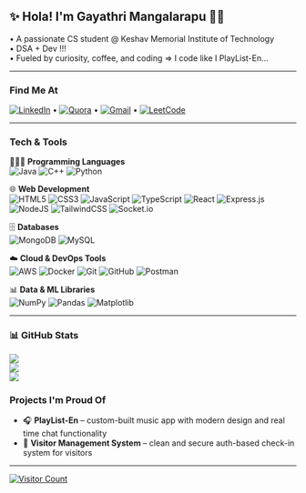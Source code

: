 ## ✨ Hola! I'm Gayathri Mangalarapu 👩‍💻

• A passionate CS student @ Keshav Memorial Institute of Technology<br/>
• DSA + Dev !!!<br/>
• Fueled by curiosity, coffee, and coding => I code like I PlayList-En... 

---

### Find Me At  
[![LinkedIn](https://img.shields.io/badge/LinkedIn-%230077B5.svg?logo=linkedin&logoColor=white)](https://www.linkedin.com/in/gayathri-mangalarapu-b296762b1/)  • [![Quora](https://img.shields.io/badge/Quora-%23B92B27.svg?logo=Quora&logoColor=white)](https://www.quora.com/profile/Gayathri-Mangalarapu-1)  •  [![Gmail](https://img.shields.io/badge/Email-D14836?logo=gmail&logoColor=white)](mailto:gayathri2609z@gmail.com)  •  [![LeetCode](https://img.shields.io/badge/LeetCode-000000?style=for-the-badge&logo=leetcode&logoColor=orange)](https://leetcode.com/u/gayathri_2609/)


---

### Tech & Tools  

👩🏻‍💻 **Programming Languages**  
![Java](https://img.shields.io/badge/java-%23ED8B00.svg?style=for-the-badge&logo=openjdk&logoColor=white)  ![C++](https://img.shields.io/badge/c++-%2300599C.svg?style=for-the-badge&logo=c%2B%2B&logoColor=white)  ![Python](https://img.shields.io/badge/python-%2314354C.svg?style=for-the-badge&logo=python&logoColor=white)

🌐 **Web Development**  
![HTML5](https://img.shields.io/badge/html5-%23E34F26.svg?style=for-the-badge&logo=html5&logoColor=white)  ![CSS3](https://img.shields.io/badge/css3-%231572B6.svg?style=for-the-badge&logo=css3&logoColor=white)  ![JavaScript](https://img.shields.io/badge/javascript-%23323330.svg?style=for-the-badge&logo=javascript&logoColor=%23F7DF1E)  ![TypeScript](https://img.shields.io/badge/typescript-%23007ACC.svg?style=for-the-badge&logo=typescript&logoColor=white)  ![React](https://img.shields.io/badge/react-%2320232a.svg?style=for-the-badge&logo=react&logoColor=%2361DAFB)  ![Express.js](https://img.shields.io/badge/express.js-%23404d59.svg?style=for-the-badge&logo=express&logoColor=%2361DAFB)  ![NodeJS](https://img.shields.io/badge/node.js-6DA55F?style=for-the-badge&logo=node.js&logoColor=white)  ![TailwindCSS](https://img.shields.io/badge/tailwindcss-%2338B2AC.svg?style=for-the-badge&logo=tailwind-css&logoColor=white)  ![Socket.io](https://img.shields.io/badge/Socket.io-black?style=for-the-badge&logo=socket.io&badgeColor=010101)

🗄️ **Databases**  
![MongoDB](https://img.shields.io/badge/MongoDB-%234ea94b.svg?style=for-the-badge&logo=mongodb&logoColor=white)  ![MySQL](https://img.shields.io/badge/mysql-4479A1.svg?style=for-the-badge&logo=mysql&logoColor=white)

☁️ **Cloud & DevOps Tools**  
![AWS](https://img.shields.io/badge/AWS-%23FF9900.svg?style=for-the-badge&logo=amazon-aws&logoColor=white)  ![Docker](https://img.shields.io/badge/docker-%230db7ed.svg?style=for-the-badge&logo=docker&logoColor=white)  ![Git](https://img.shields.io/badge/git-%23F05033.svg?style=for-the-badge&logo=git&logoColor=white)  ![GitHub](https://img.shields.io/badge/github-%23121011.svg?style=for-the-badge&logo=github&logoColor=white) ![Postman](https://img.shields.io/badge/Postman-FF6C37?style=for-the-badge&logo=postman&logoColor=white)

📊 **Data & ML Libraries**  
![NumPy](https://img.shields.io/badge/numpy-%23013243.svg?style=for-the-badge&logo=numpy&logoColor=white)  ![Pandas](https://img.shields.io/badge/pandas-%23150458.svg?style=for-the-badge&logo=pandas&logoColor=white)  ![Matplotlib](https://img.shields.io/badge/Matplotlib-%23ffffff.svg?style=for-the-badge&logo=Matplotlib&logoColor=black) 



---

### 📊 GitHub Stats  
![](https://github-readme-stats.vercel.app/api?username=Gaya3-m&theme=dark&hide_border=false&include_all_commits=false&count_private=false)<br/>
![](https://nirzak-streak-stats.vercel.app/?user=Gaya3-m&theme=dark&hide_border=false)<br/>
![](https://github-readme-stats.vercel.app/api/top-langs/?username=Gaya3-m&theme=dark&hide_border=false&include_all_commits=false&count_private=false&layout=compact)

### Projects I'm Proud Of  
- 🎧 **PlayList-En** – custom-built music app with modern design and real time chat functionality 
- 🧾 **Visitor Management System** – clean and secure auth-based check-in system for visitors

---
[![Visitor Count](https://visitcount.itsvg.in/api?id=Gaya3-m&icon=0&color=1)](https://visitcount.itsvg.in)


